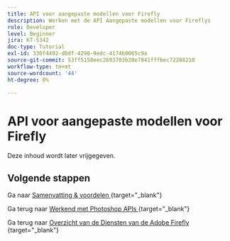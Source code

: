 ```yaml
---
title: API voor aangepaste modellen voor Firefly
description: Werken met de API Aangepaste modellen voor Fireflys
role: Developer
level: Beginner
jira: KT-5342
doc-type: Tutorial
exl-id: 330f4492-d0df-4298-9edc-4174b0065c9a
source-git-commit: 53ff5158eec2693703b20e7841fffbec72288210
workflow-type: tm+mt
source-wordcount: '44'
ht-degree: 0%

---
```


# API voor aangepaste modellen voor Firefly

Deze inhoud wordt later vrijgegeven.

## Volgende stappen

Ga naar [ Samenvatting &amp; voordelen ](./summary.md){target="_blank"}

Ga terug naar [ Werkend met Photoshop APIs ](./ex3.md){target="_blank"}

Ga terug naar [ Overzicht van de Diensten van de Adobe Firefly ](./firefly-services.md){target="_blank"}

